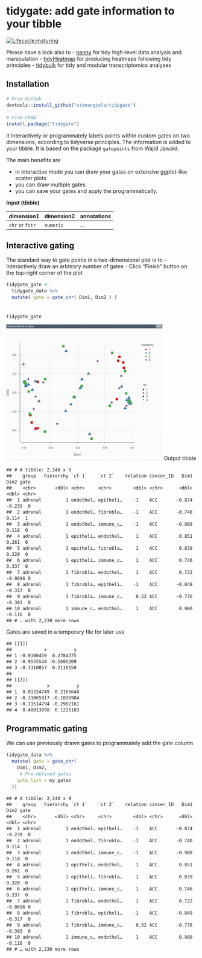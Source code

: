 tidygate: add gate information to your tibble
================

<!---
[![Build Status](https://travis-ci.org/stemangiola/tidygate.svg?branch=master)](https://travis-ci.org/stemangiola/tidygate) [![Coverage Status](https://coveralls.io/repos/github/stemangiola/tidygate/badge.svg?branch=master)](https://coveralls.io/github/stemangiola/tidygate?branch=master)
-->

<!-- badges: start -->

[![Lifecycle:maturing](https://img.shields.io/badge/lifecycle-maturing-blue.svg)](https://www.tidyverse.org/lifecycle/#maturing)
<!-- badges: end -->

Please have a look also to -
[nanny](https://github.com/stemangiola/nanny) for tidy high-level data
analysis and manipulation -
[tidyHeatmap](https://github.com/stemangiola/tidyHeatmap) for producing
heatmaps following tidy principles -
[tidybulk](https://github.com/stemangiola/tidybulk) for tidy and modular
transcriptomics analyses

## Installation

``` r
# From Github
devtools::install_github("stemangiola/tidygate")

# From CRAN
install.package("tidygate")
```

It interactively or programmately labels points within custom gates on
two dimensions, according to tidyverse principles. The information is
added to your tibble. It is based on the package `gatepoints` from Wajid
Jawaid.

The main benefits are

  - in interactive mode you can draw your gates on extensive ggplot-like
    scatter plots
  - you can draw multiple gates
  - you can save your gates and apply the programmatically.

**Input (tibble)**

| dimension1      | dimension2 | annotations |
| --------------- | ---------- | ----------- |
| `chr` or `fctr` | `numeric`  | …           |

## Interactive gating

The standard way to gate points in a two-dimensional plot is to -
Interactively draw an arbitrary number of gates - Click “Finish” button
on the top-right corner of the plot

``` r
tidygate_gate <-
  tidygate_data %>%
  mutate( gate = gate_chr( Dim1, Dim2 ) )
  

tidygate_gate
```

![](inst/tidygate.gif) Output tibble

    ## # A tibble: 2,240 x 9
    ##    group   hierarchy `ct 1`    `ct 2`    relation cancer_ID   Dim1    Dim2 gate 
    ##    <chr>       <dbl> <chr>     <chr>        <dbl> <chr>      <dbl>   <dbl> <chr>
    ##  1 adrenal         1 endothel… epitheli…    -1    ACC       -0.874 -0.239  0    
    ##  2 adrenal         1 endothel… fibrobla…    -1    ACC       -0.740  0.114  1    
    ##  3 adrenal         1 endothel… immune_c…    -1    ACC       -0.988  0.118  0    
    ##  4 adrenal         1 epitheli… endothel…     1    ACC        0.851  0.261  0    
    ##  5 adrenal         1 epitheli… fibrobla…     1    ACC        0.839  0.320  0    
    ##  6 adrenal         1 epitheli… immune_c…     1    ACC        0.746  0.337  0    
    ##  7 adrenal         1 fibrobla… endothel…     1    ACC        0.722 -0.0696 0    
    ##  8 adrenal         1 fibrobla… epitheli…    -1    ACC       -0.849 -0.317  0    
    ##  9 adrenal         1 fibrobla… immune_c…     0.52 ACC       -0.776 -0.383  0    
    ## 10 adrenal         1 immune_c… endothel…     1    ACC        0.980 -0.116  0    
    ## # … with 2,230 more rows

Gates are saved in a temporary file for later use

    ## [[1]]
    ##            x          y
    ## 1 -0.9380459  0.2784375
    ## 2 -0.9555544 -0.1695209
    ## 3 -0.3310857  0.2116150
    ## 
    ## [[2]]
    ##             x          y
    ## 1  0.01324749  0.2165648
    ## 2 -0.31065917 -0.1026984
    ## 3 -0.11514794 -0.2982161
    ## 4  0.48013998  0.1225183

## Programmatic gating

We can use previously drawn gates to programmately add the gate column

``` r
tidygate_data %>%
  mutate( gate = gate_chr(
    Dim1, Dim2,
     # Pre-defined gates
    gate_list = my_gates
  ))
```

    ## # A tibble: 2,240 x 9
    ##    group   hierarchy `ct 1`    `ct 2`    relation cancer_ID   Dim1    Dim2 gate 
    ##    <chr>       <dbl> <chr>     <chr>        <dbl> <chr>      <dbl>   <dbl> <chr>
    ##  1 adrenal         1 endothel… epitheli…    -1    ACC       -0.874 -0.239  0    
    ##  2 adrenal         1 endothel… fibrobla…    -1    ACC       -0.740  0.114  1    
    ##  3 adrenal         1 endothel… immune_c…    -1    ACC       -0.988  0.118  0    
    ##  4 adrenal         1 epitheli… endothel…     1    ACC        0.851  0.261  0    
    ##  5 adrenal         1 epitheli… fibrobla…     1    ACC        0.839  0.320  0    
    ##  6 adrenal         1 epitheli… immune_c…     1    ACC        0.746  0.337  0    
    ##  7 adrenal         1 fibrobla… endothel…     1    ACC        0.722 -0.0696 0    
    ##  8 adrenal         1 fibrobla… epitheli…    -1    ACC       -0.849 -0.317  0    
    ##  9 adrenal         1 fibrobla… immune_c…     0.52 ACC       -0.776 -0.383  0    
    ## 10 adrenal         1 immune_c… endothel…     1    ACC        0.980 -0.116  0    
    ## # … with 2,230 more rows
